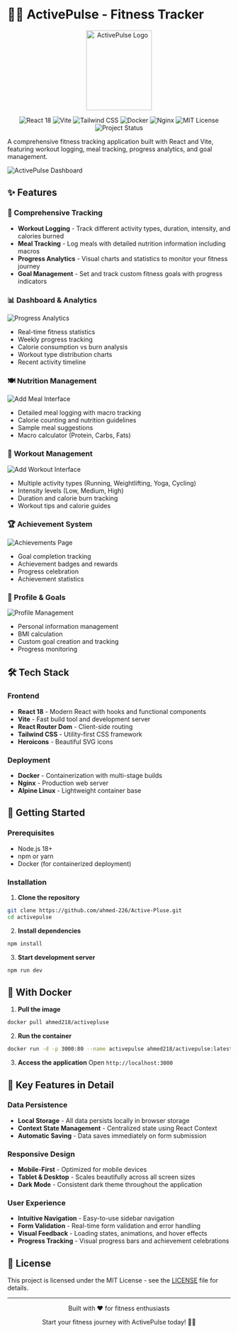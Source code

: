 # 🏋️‍♂️ ActivePulse - Fitness Tracker

<p align="center">
  <img src="./public/logo.png" alt="ActivePulse Logo" width="148" height="180"/>
</p>

<p align="center">
  <img src="https://img.shields.io/badge/React-18-blue?logo=react" alt="React 18"/>
  <img src="https://img.shields.io/badge/Vite-Fast-blueviolet?logo=vite" alt="Vite"/>
  <img src="https://img.shields.io/badge/TailwindCSS-Utility--First-38b2ac?logo=tailwindcss" alt="Tailwind CSS"/>
  <img src="https://img.shields.io/badge/Docker-Containerized-2496ed?logo=docker" alt="Docker"/>
  <img src="https://img.shields.io/badge/Nginx-Production-green?logo=nginx" alt="Nginx"/>
  <img src="https://img.shields.io/badge/License-MIT-yellow.svg" alt="MIT License"/>
  <img src="https://img.shields.io/badge/Status-Active-success" alt="Project Status"/>
</p>

A comprehensive fitness tracking application built with React and Vite, featuring workout logging, meal tracking, progress analytics, and goal management.

![ActivePulse Dashboard](./public/dashboard.png)

## ✨ Features

### 🎯 Comprehensive Tracking
- **Workout Logging** - Track different activity types, duration, intensity, and calories burned
- **Meal Tracking** - Log meals with detailed nutrition information including macros
- **Progress Analytics** - Visual charts and statistics to monitor your fitness journey
- **Goal Management** - Set and track custom fitness goals with progress indicators

### 📊 Dashboard & Analytics
![Progress Analytics](./public/progress.png)

- Real-time fitness statistics
- Weekly progress tracking
- Calorie consumption vs burn analysis
- Workout type distribution charts
- Recent activity timeline

### 🍽️ Nutrition Management
![Add Meal Interface](./public/add-meal.png)

- Detailed meal logging with macro tracking
- Calorie counting and nutrition guidelines
- Sample meal suggestions
- Macro calculator (Protein, Carbs, Fats)

### 💪 Workout Management
![Add Workout Interface](./public/add-workout.png)

- Multiple activity types (Running, Weightlifting, Yoga, Cycling)
- Intensity levels (Low, Medium, High)
- Duration and calorie burn tracking
- Workout tips and calorie guides

### 🏆 Achievement System
![Achievements Page](./public/achievements.png)

- Goal completion tracking
- Achievement badges and rewards
- Progress celebration
- Achievement statistics

### 👤 Profile & Goals
![Profile Management](./public/profile.png)

- Personal information management
- BMI calculation
- Custom goal creation and tracking
- Progress monitoring

## 🛠️ Tech Stack

### Frontend
- **React 18** - Modern React with hooks and functional components
- **Vite** - Fast build tool and development server
- **React Router Dom** - Client-side routing
- **Tailwind CSS** - Utility-first CSS framework
- **Heroicons** - Beautiful SVG icons

### Deployment
- **Docker** - Containerization with multi-stage builds
- **Nginx** - Production web server
- **Alpine Linux** - Lightweight container base

## 🚀 Getting Started

### Prerequisites
- Node.js 18+ 
- npm or yarn
- Docker (for containerized deployment)

### Installation

1. **Clone the repository**
```bash
git clone https://github.com/ahmed-226/Active-Pluse.git
cd activepulse
```

2. **Install dependencies**
```bash
npm install
```

3. **Start development server**
```bash
npm run dev
```


## 🐳 With Docker

1. **Pull the image**
```bash
docker pull ahmed218/activepluse
```

2. **Run the container**
```bash
docker run -d -p 3000:80 --name activepulse ahmed218/activepulse:latest
```

3. **Access the application**
Open `http://localhost:3000`



## 🎨 Key Features in Detail

### Data Persistence
- **Local Storage** - All data persists locally in browser storage
- **Context State Management** - Centralized state using React Context
- **Automatic Saving** - Data saves immediately on form submission

### Responsive Design
- **Mobile-First** - Optimized for mobile devices
- **Tablet & Desktop** - Scales beautifully across all screen sizes
- **Dark Mode** - Consistent dark theme throughout the application

### User Experience
- **Intuitive Navigation** - Easy-to-use sidebar navigation
- **Form Validation** - Real-time form validation and error handling
- **Visual Feedback** - Loading states, animations, and hover effects
- **Progress Tracking** - Visual progress bars and achievement celebrations




## 📝 License

This project is licensed under the MIT License - see the [LICENSE](LICENSE) file for details.


---

<div align="center">
  <p>Built with ❤️ for fitness enthusiasts</p>
  <p>Start your fitness journey with ActivePulse today! 🏋️‍♂️</p>
</div>
